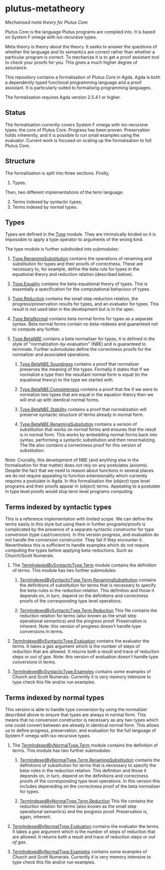 # plutus-metatheory
*Mechanised meta theory for Plutus Core*

Plutus Core is the language Plutus programs are compiled into. It is
based on System F omega with iso-recursive types.

Meta theory is theory about the theory. It seeks to answer the
questions of whether the language and its semantics are correct rather
than whether a particular program is correct. To mechanize it is to
get a proof assistant tool to check your proofs for you. This gives
a much higher degree of assurance.

This repository contains a formalisation of Plutus Core in Agda. Agda
is both a dependently typed functional programming language and a
proof assistant. It is particularly suited to formalising programming
languages.

The formalisation requires Agda version 2.5.4.1 or higher.

## Status

The formalisation currently covers System F omega with iso-recursive
types: the core of Plutus Core. Progress has been proven. Preservation
holds inherently, and it is possible to run small examples using the
evaluator. Current work is focused on scaling up the formalisation to
full Plutus Core.

## Structure

The formalisation is split into three sections. Firstly,

1. Types.

Then, two different implementations of the term language:

2. Terms indexed by syntactic types;
3. Terms indexed by normal types.

## Types

Types are defined in the
[Type](https://input-output-hk.github.io/plutus-metatheory/Type.html)
module. They are intrinsically kinded so it is impossible to apply a
type operator to arguments of the wrong kind.

The type module is further subdivided into submodules:

1. [Type.RenamingSubstitution](https://input-output-hk.github.io/plutus-metatheory/Type.RenamingSubstitution.html)
contains the operations of renaming and substitution for types and
their proofs of correctness. These are necessary to, for example,
define the beta rule for types in the equational theory and reduction
relation (described below).

2. [Type.Equality](https://input-output-hk.github.io/plutus-metatheory/Type.Equality.html) contains the beta-equational
theory of types. This is essentially a specification for the
computational behaviour of types.

3. [Type.Reduction](https://input-output-hk.github.io/plutus-metatheory/Type.Reduction.html) contains the small step
reduction relation, the progress/preservation results for types, and
an evaluator for types. This result is not used later in the
development but is in the spec.

4. [Type.BetaNormal](https://input-output-hk.github.io/plutus-metatheory/Type.BetaNormal.html) contains beta normal forms
for types as a separate syntax. Beta normal forms contain no
beta-redexes and guaranteed not to compute any further.

5. [Type.BetaNBE](https://input-output-hk.github.io/plutus-metatheory/Type.BetaNBE.html) contains a beta normaliser for
types, it is defined in the style of "normalization-by-evaluation"
(NBE) and is guaranteed to terminate. Further submodules define the
correctness proofs for the normalizer and associated operations.

   1. [Type.BetaNBE.Soundness](https://input-output-hk.github.io/plutus-metatheory/Type.BetaNBE.Soundness.html) contains a
      proof that normalizer preserves the meaning of the types. Formally it
      states that if we normalize a type then the resultant normal form is
      equal (in the equational theory) to the type we started with.
 
   2. [Type.BetaNBE.Completeness](https://input-output-hk.github.io/plutus-metatheory/Type.BetaNBE.Completeness.html)
      contains a proof that the if we were to normalize two types that are
      equal in the equation theory then we will end up with identical normal
      forms.
 
   3. [Type.BetaNBE.Stability](https://input-output-hk.github.io/plutus-metatheory/Type.BetaNBE.Stability.html) contains a
      proof that normalization will preserve syntactic structure of terms
      already in normal form.
 
   4. [Type.BetaNBE.RenamingSubsitution](https://input-output-hk.github.io/plutus-metatheory/Type.BetaNBE.RenamingSubstitution.html)
      contains a version of substitution that works on normal forms and
      ensures that the result is in normal form. This works by embedding
      normal forms back into syntax, performing a syntactic substitution and
      then renormalizing. The file also contains a correctness proof for
      this version of substitution.

Note: Crucially, this development of NBE (and anything else in the
formalisation for that matter) does not rely on any postulates
(axioms). Despite the fact that we need to reason about functions in
several places we do not require appealing to function extensionality
which currently requires a postulate in Agda. In this formalisation
the (object) type level programs and their proofs appear in (object)
terms. Appealing to a postulate in type level proofs would stop term
level programs computing.

## Terms indexed by syntactic types

This is a reference implementation with limited scope. We can define
the terms easily in this style but using them in further
programs/proofs is complicated by the presence of a separate syntactic
constructor for type conversion (type cast/coercion). In this version
progress, and evaluation do not handle the conversion
constructor. They fail if they encounter it. Nevertheless this is
sufficient to handle examples which do not require computing the types
before applying beta-reductions. Such as Church/Scott Numerals.


1. The [TermIndexedBySyntacticType.Term](https://input-output-hk.github.io/plutus-metatheory/TermIndexedBySyntacticType.Term.html)
module contains the definition of terms. This module has two further submodules:

   1. [TermIndexedBySyntacticType.Term.RenamingSubstitution](https://input-output-hk.github.io/plutus-metatheory/TermIndexedBySyntacticType.Term.RenamingSubstitution.html)
      contains the definitions of substitution for terms that is necessary to
      specify the beta-rules in the reduction relation. This definition and
      those it depends on, in turn, depend on the definitions and correctness
      proofs of the corresponding type level operations.

   2. [TermIndexedBySyntacticType.Term.Reduction](https://input-output-hk.github.io/plutus-metatheory/TermIndexedBySyntacticType.Term.Reduction.html)
      This file contains the reduction relation for terms (also known
      as the small step operational semantics) and the progress proof.
      Preservation is inherent. Note: this version of
      progress doesn't handle type conversions in terms.

2. [TermIndexedBySyntacticType.Evaluation](https://input-output-hk.github.io/plutus-metatheory/TermIndexedBySyntacticType.Evaluation.html)
contains the evaluator the terms. It takes a *gas* argument which is
the number of steps of reduction that are allowed. It returns both a
result and trace of reduction steps or *out of gas*. Note: this
version of evaluation doesn't handle type conversions in terms.

3. [TermIndexedBySyntacticType.Examples](https://input-output-hk.github.io/plutus-metatheory/TermIndexedBySyntacticType.Examples.html)
contains some examples of Church and Scott Numerals. Currently it is
very memory intensive to type check this file and/or run examples.

## Terms indexed by normal types

This version is able to handle type conversion by using the normalizer
described above to ensure that types are always in normal form. This
means that no conversion constructor is necessary as any two types
which one could convert between are already in identical normal
form. This allows us to define progress, preservation, and
evaluation for the full language of System F omega with iso-recursive
types.

1. The [TermIndexedByNormalType.Term](https://input-output-hk.github.io/plutus-metatheory/TermIndexedByNormalType.Term.html)
module contains the definition of terms. This module has two further submodules:

   1. [TermIndexedByNormalType.Term.RenamingSubstitution](https://input-output-hk.github.io/plutus-metatheory/TermIndexedByNormalType.Term.RenamingSubstitution.html)
      contains the definitions of substitution for terms that is
      necessary to specify the beta-rules in the reduction
      relation. This definition and those it depends on, in turn,
      depend on the definitions and correctness proofs of the
      corresponding type level operations. In this version this
      includes depeneding on the correctness proof of the beta
      normalizer for types.

   2. [TermIndexedByNormalType.Term.Reduction](https://input-output-hk.github.io/plutus-metatheory/TermIndexedByNormalType.Term.Reduction.html)
      This file contains the reduction relation for terms (also known
      as the small step operational semantics) and the progress proof.
      Preservation is, again, inherent.

2. [TermIndexedByNormalType.Evaluation](https://input-output-hk.github.io/plutus-metatheory/TermIndexedByNormalType.Evaluation.html)
contains the evaluator the terms. It takes a *gas* argument which is
the number of steps of reduction that are allowed. It returns both a
result and trace of reduction steps or *out of gas*.

3. [TermIndexedByNormalType.Examples](https://input-output-hk.github.io/plutus-metatheory/TermIndexedByNormalType.Examples.html)
contains some examples of Church and Scott Numerals. Currently it is
very memory intensive to type check this file and/or run examples.
